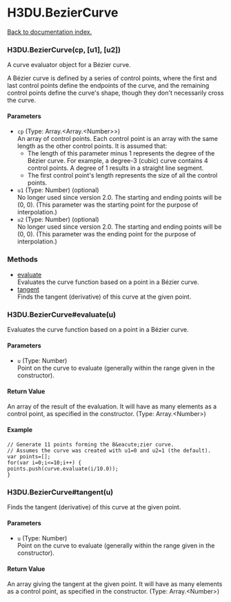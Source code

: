 # H3DU.BezierCurve

[Back to documentation index.](index.md)

 <a name='H3DU.BezierCurve'></a>
### H3DU.BezierCurve(cp, [u1], [u2])

A curve evaluator object for a B&eacute;zier curve.

A B&eacute;zier curve is defined by a series of control points, where
the first and last control points define the endpoints of the curve, and
the remaining control points define the curve's shape, though they don't
necessarily cross the curve.

#### Parameters

* `cp` (Type: Array.&lt;Array.&lt;Number>>)<br>
    An array of control points. Each control point is an array with the same length as the other control points. It is assumed that:<ul> <li>The length of this parameter minus 1 represents the degree of the B&eacute;zier curve. For example, a degree-3 (cubic) curve contains 4 control points. A degree of 1 results in a straight line segment. <li>The first control point's length represents the size of all the control points. </ul>
* `u1` (Type: Number) (optional)<br>
    No longer used since version 2.0. The starting and ending points will be (0, 0). (This parameter was the starting point for the purpose of interpolation.)
* `u2` (Type: Number) (optional)<br>
    No longer used since version 2.0. The starting and ending points will be (0, 0). (This parameter was the ending point for the purpose of interpolation.)

### Methods

* [evaluate](#H3DU.BezierCurve_H3DU.BezierCurve_evaluate)<br>Evaluates the curve function based on a point
in a B&eacute;zier curve.
* [tangent](#H3DU.BezierCurve_H3DU.BezierCurve_tangent)<br>Finds the tangent (derivative) of
this curve at the given point.

 <a name='H3DU.BezierCurve_H3DU.BezierCurve_evaluate'></a>
### H3DU.BezierCurve#evaluate(u)

Evaluates the curve function based on a point
in a B&eacute;zier curve.

#### Parameters

* `u` (Type: Number)<br>
    Point on the curve to evaluate (generally within the range given in the constructor).

#### Return Value

An array of the result of
the evaluation. It will have as many elements as a control point, as specified in the constructor. (Type: Array.&lt;Number>)

#### Example

    // Generate 11 points forming the B&eacute;zier curve.
    // Assumes the curve was created with u1=0 and u2=1 (the default).
    var points=[];
    for(var i=0;i<=10;i++) {
    points.push(curve.evaluate(i/10.0));
    }

 <a name='H3DU.BezierCurve_H3DU.BezierCurve_tangent'></a>
### H3DU.BezierCurve#tangent(u)

Finds the tangent (derivative) of
this curve at the given point.

#### Parameters

* `u` (Type: Number)<br>
    Point on the curve to evaluate (generally within the range given in the constructor).

#### Return Value

An array giving the tangent at the given point.
It will have as many elements as a control point, as specified in the constructor. (Type: Array.&lt;Number>)

